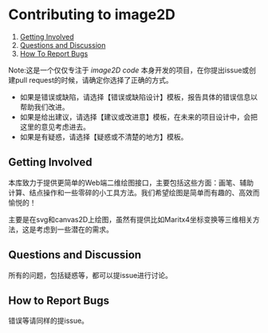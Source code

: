 # Contributing to image2D

1. [Getting Involved](#getting-involved)
2. [Questions and Discussion](#questions-and-discussion)
3. [How To Report Bugs](#how-to-report-bugs)

Note:这是一个仅仅专注于 *image2D code* 本身开发的项目，在你提出issue或创建pull request的时候，请确定你选择了正确的方式。
* 如果是错误或缺陷，请选择【错误或缺陷设计】模板，报告具体的错误信息以帮助我们改进。
* 如果是给出建议，请选择【建议或改进意】模板，在未来的项目设计中，会把这里的意见考虑进去。
* 如果是有疑惑，请选择【疑惑或不清楚的地方】模板。

## Getting Involved

本库致力于提供更简单的Web端二维绘图接口，主要包括这些方面：画笔、辅助计算、结点操作和一些零碎的小工具方法。我们希望绘图是简单而有趣的、高效而愉悦的！

主要是在svg和canvas2D上绘图，虽然有提供比如Maritx4坐标变换等三维相关方法，这是考虑到一些潜在的需求。

## Questions and Discussion
所有的问题，包括疑惑等，都可以提issue进行讨论。

## How to Report Bugs
错误等请同样的提issue。
